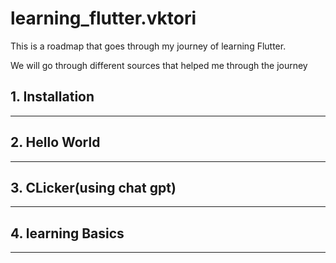 # learning_flutter.vktori
This is a roadmap that goes through my journey of learning Flutter. 

We will go through different sources that helped me through the journey

## 1. Installation
---
## 2. Hello World
---
## 3. CLicker(using chat gpt)
---
## 4. learning Basics
---
